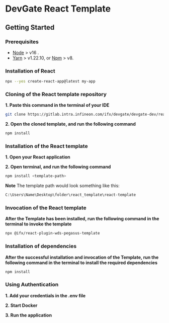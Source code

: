 # DevGate React Template


## Getting Started

### Prerequisites

- [Node](https://nodejs.org/en/) > v16 .
- [Yarn](https://classic.yarnpkg.com/en/) > v1.22.10, or [Npm](https://www.npmjs.com/) > v8.

### Installation of React

```bash
npx --yes create-react-app@latest my-app 
```

### Cloning of the React template repository

**1. Paste this command in the terminal of your IDE**

```bash
git clone https://gitlab.intra.infineon.com/ifx/devgate/devgate-dev/react-template.git
```

**2. Open the cloned template, and run the following command**

```bash
npm install
```

### Installation of the React template 

**1. Open your React application**

**2. Open terminal, and run the following command**

```bash
npm install <template-path>
```
**Note** 
The template path would look something like this: 

```bash
C:\Users\Name\Desktop\folder\react_template\react-template
```

### Invocation of the React template 

**After the Template has been installed, run the following command in the terminal to invoke the template**

```bash
npx @ifx/react-plugin-wds-pegasus-template 
```

### Installation of dependencies

**After the successful installation and invocation of the Template, run the following command in the terminal to install the required dependencies**

```bash
npm install
```

### Using Authentication

**1. Add your credentials in the .env file**

**2. Start Docker**

**3. Run the application**

